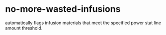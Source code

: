 # no-more-wasted-infusions
automatically flags infusion materials that meet the specified power stat line amount threshold.
